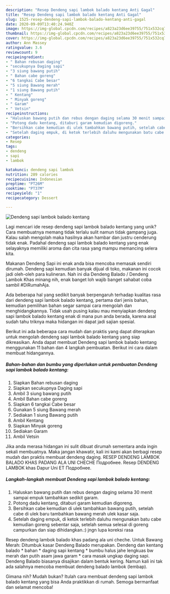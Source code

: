 ```yaml
---
description: "Resep Dendeng sapi lambok balado kentang Anti Gagal"
title: "Resep Dendeng sapi lambok balado kentang Anti Gagal"
slug: 1525-resep-dendeng-sapi-lambok-balado-kentang-anti-gagal
date: 2020-09-09T13:40:24.940Z
image: https://img-global.cpcdn.com/recipes/a823a23d6ee39755/751x532cq70/dendeng-sapi-lambok-balado-kentang-foto-resep-utama.jpg
thumbnail: https://img-global.cpcdn.com/recipes/a823a23d6ee39755/751x532cq70/dendeng-sapi-lambok-balado-kentang-foto-resep-utama.jpg
cover: https://img-global.cpcdn.com/recipes/a823a23d6ee39755/751x532cq70/dendeng-sapi-lambok-balado-kentang-foto-resep-utama.jpg
author: Ann Massey
ratingvalue: 3.6
reviewcount: 9
recipeingredient:
- " Bahan rebusan daging"
- "secukupnya Daging sapi"
- "3 siung bawang putih"
- " Bahan cabe goreng"
- "6 tangkai Cabe besar"
- "5 siung Bawang merah"
- "1 siung Bawang putih"
- " Kentang"
- " Minyak goreng"
- " Garam"
- " Vetsin"
recipeinstructions:
- "Haluskan bawang putih dan rebus dengan daging selama 30 menit sampai empuk tambahkan sedikit garam."
- "Potong dadu kentang, ditaburi garam kemudian digoreng."
- "Bersihkan cabe kemudian di ulek tambahkan bawang putih, setelah cabe di ulek baru tambahkan bawang merah ulek kasar saja."
- "Setelah daging empuk, di ketok terlebih daluhu mengunakan batu cabe kemudian goreng sebentar saja, setelah semua selesai di goreng campurkan dan siap dihidangkan.:) jngn lupa koreksi rasa"
categories:
- Resep
tags:
- dendeng
- sapi
- lambok

katakunci: dendeng sapi lambok 
nutrition: 289 calories
recipecuisine: Indonesian
preptime: "PT26M"
cooktime: "PT37M"
recipeyield: "1"
recipecategory: Dessert

---
```



![Dendeng sapi lambok balado kentang](https://img-global.cpcdn.com/recipes/a823a23d6ee39755/751x532cq70/dendeng-sapi-lambok-balado-kentang-foto-resep-utama.jpg)

Lagi mencari ide resep dendeng sapi lambok balado kentang yang unik? Cara membuatnya memang tidak terlalu sulit namun tidak gampang juga. Kalau salah mengolah maka hasilnya akan hambar dan justru cenderung tidak enak. Padahal dendeng sapi lambok balado kentang yang enak selayaknya memiliki aroma dan cita rasa yang mampu memancing selera kita.

Makanan Dendeng Sapi ini enak anda bisa mencoba memasak sendiri dirumah. Dendeng sapi kemudian banyak dijual di toko, makanan ini cocok jadi oleh-oleh para kulineran. Nah ini dia Dendeng Balado / Dendeng Lambok Khas minang nih, enak banget loh wajib banget sahabat coba sambil #DiRumahAja.

Ada beberapa hal yang sedikit banyak berpengaruh terhadap kualitas rasa dari dendeng sapi lambok balado kentang, pertama dari jenis bahan, kemudian pemilihan bahan segar sampai cara mengolah dan menghidangkannya. Tidak usah pusing kalau mau menyiapkan dendeng sapi lambok balado kentang enak di mana pun anda berada, karena asal sudah tahu triknya maka hidangan ini dapat jadi sajian spesial.


Berikut ini ada beberapa cara mudah dan praktis yang dapat diterapkan untuk mengolah dendeng sapi lambok balado kentang yang siap dikreasikan. Anda dapat membuat Dendeng sapi lambok balado kentang menggunakan 11 bahan dan 4 langkah pembuatan. Berikut ini cara dalam membuat hidangannya.

<!--inarticleads1-->

##### Bahan-bahan dan bumbu yang diperlukan untuk pembuatan Dendeng sapi lambok balado kentang:

1. Siapkan  Bahan rebusan daging
1. Siapkan secukupnya Daging sapi
1. Ambil 3 siung bawang putih
1. Ambil  Bahan cabe goreng
1. Siapkan 6 tangkai Cabe besar
1. Gunakan 5 siung Bawang merah
1. Sediakan 1 siung Bawang putih
1. Ambil  Kentang
1. Siapkan  Minyak goreng
1. Sediakan  Garam
1. Ambil  Vetsin


Jika anda merasa hidangan ini sulit dibuat dirumah sementara anda ingin sekali membuatnya. Maka jangan khawatir, kali ini kami akan berbagi resep mudah dan praktis membuat dendeng daging. RESEP DENDENG LAMBOK BALADO KHAS PADANG ALA UNI CHECHE Подробнее. Resep DENDENG LAMBOK khas Dapur Uni ET Подробнее. 

<!--inarticleads2-->

##### Langkah-langkah membuat Dendeng sapi lambok balado kentang:

1. Haluskan bawang putih dan rebus dengan daging selama 30 menit sampai empuk tambahkan sedikit garam.
1. Potong dadu kentang, ditaburi garam kemudian digoreng.
1. Bersihkan cabe kemudian di ulek tambahkan bawang putih, setelah cabe di ulek baru tambahkan bawang merah ulek kasar saja.
1. Setelah daging empuk, di ketok terlebih daluhu mengunakan batu cabe kemudian goreng sebentar saja, setelah semua selesai di goreng campurkan dan siap dihidangkan.:) jngn lupa koreksi rasa


Resep dendeng lambok balado khas padang ala uni cheche. Untuk Bawang Merah: Ditumbuk kasar Dendeng Balado merupakan. Dendeng dan kentang balado * bahan * daging sapi kentang * bumbu halus jahe lengkuas bw merah dan putih asam jawa garam * cara masak ungkap daging sapi. Dendeng Balado biasanya disajikan dalam bentuk kering. Namun kali ini tak ada salahnya mencoba membuat dendeng balado lambok (lembap). 

Gimana nih? Mudah bukan? Itulah cara membuat dendeng sapi lambok balado kentang yang bisa Anda praktikkan di rumah. Semoga bermanfaat dan selamat mencoba!
